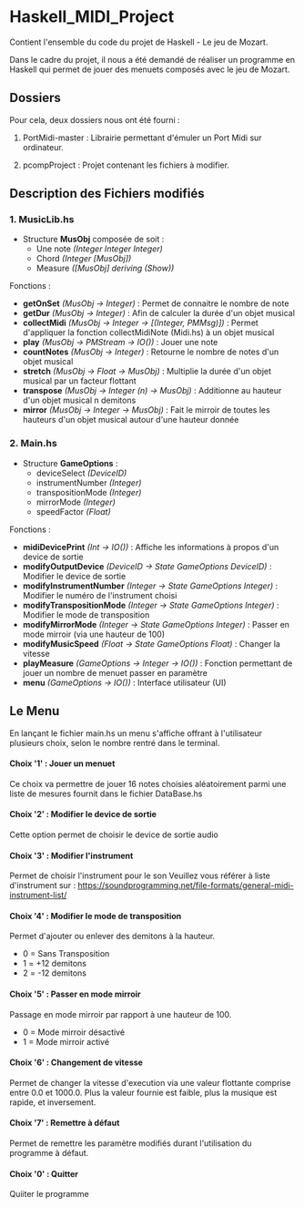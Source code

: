 # Haskell_MIDI_Project

Contient l'ensemble du code du projet de Haskell - Le jeu de Mozart.

Dans le cadre du projet, il nous a été demandé de réaliser un programme en Haskell qui permet de jouer des menuets composés avec le jeu de Mozart. 

## Dossiers
Pour cela, deux dossiers nous ont été fourni : 

1) PortMidi-master : Librairie permettant d'émuler un Port Midi sur ordinateur.

2) pcompProject : Projet contenant les fichiers à modifier.

## Description des Fichiers modifiés

### 1. MusicLib.hs

- Structure **MusObj** composée de soit : 
    - Une note *(Integer Integer Integer)*
    - Chord *(Integer [MusObj])*
    - Measure *([MusObj] deriving (Show))* 

Fonctions :
- **getOnSet** *(MusObj -> Integer)* : Permet de connaitre le nombre de note
- **getDur** *(MusObj -> Integer)* : Afin de calculer la durée d'un objet musical
- **collectMidi** *(MusObj -> Integer -> [(Integer, PMMsg)])* : Permet d'appliquer la fonction collectMidiNote (Midi.hs) à un objet musical
- **play** *(MusObj -> PMStream -> IO())* : Jouer une note
- **countNotes** *(MusObj -> Integer)* : Retourne le nombre de notes d'un objet musical
- **stretch** *(MusObj -> Float -> MusObj)* : Multiplie la durée d'un objet musical par un facteur flottant
- **transpose** *(MusObj -> Integer (n) -> MusObj)* : Additionne au hauteur d'un objet musical n demitons
- **mirror** *(MusObj -> Integer -> MusObj)* : Fait le mirroir de toutes les hauteurs d'un objet musical autour d'une hauteur donnée

### 2. Main.hs

- Structure **GameOptions** : 
    - deviceSelect *(DeviceID)* 
    - instrumentNumber *(Integer)*
    - transpositionMode *(Integer)*
    - mirrorMode *(Integer)*
    - speedFactor *(Float)* 

Fonctions :
- **midiDevicePrint** *(Int -> IO())* : Affiche les informations à propos d'un device de sortie
- **modifyOutputDevice** *(DeviceID -> State GameOptions DeviceID)* : Modifier le device de sortie
- **modifyInstrumentNumber** *(Integer -> State GameOptions Integer)* : Modifier le numéro de l'instrument choisi
- **modifyTranspositionMode** *(Integer -> State GameOptions Integer)* : Modifier le mode de transposition
- **modifyMirrorMode** *(Integer -> State GameOptions Integer)* : Passer en mode mirroir (via une hauteur de 100) 
- **modifyMusicSpeed** *(Float -> State GameOptions Float)* : Changer la vitesse
- **playMeasure** *(GameOptions -> Integer -> IO())* : Fonction permettant de jouer un nombre de menuet passer en paramètre 
- **menu** *(GameOptions -> IO())* : Interface utilisateur (UI)

## Le Menu

En lançant le fichier main.hs un menu s'affiche offrant à l'utilisateur plusieurs choix, selon le nombre rentré dans le terminal.

#### Choix '1' : Jouer un menuet 

Ce choix va permettre de jouer 16 notes choisies aléatoirement parmi une liste de mesures fournit dans le fichier DataBase.hs

#### Choix '2' : Modifier le device de sortie 

Cette option permet de choisir le device de sortie audio

#### Choix '3' : Modifier l'instrument

Permet de choisir l'instrument pour le son
Veuillez vous référer à liste d'instrument sur :
https://soundprogramming.net/file-formats/general-midi-instrument-list/

#### Choix '4' : Modifier le mode de transposition 

Permet d'ajouter ou enlever des demitons à la hauteur. 
- 0 = Sans Transposition
- 1 = +12 demitons
- 2 = -12 demitons

#### Choix '5' : Passer en mode mirroir

Passage en mode mirroir par rapport à une hauteur de 100.
- 0 = Mode mirroir désactivé
- 1 = Mode mirroir activé 

#### Choix '6' : Changement de vitesse

Permet de changer la vitesse d'execution via une valeur flottante comprise entre 0.0 et 1000.0. 
Plus la valeur fournie est faible, plus la musique est rapide, et inversement.

#### Choix '7' : Remettre à défaut

Permet de remettre les paramètre modifiés durant l'utilisation du programme à défaut.

#### Choix '0' : Quitter

Quiiter le programme





